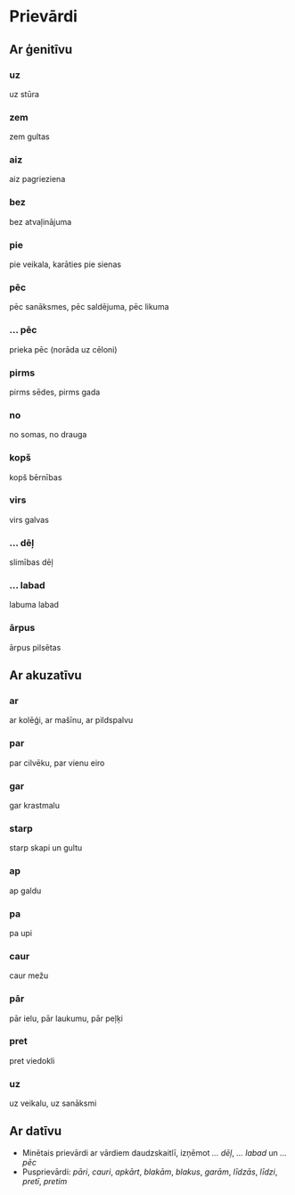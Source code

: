 Prievārdi
=========

Ar ģenitīvu
-----------

### uz

uz stūra

### zem

zem gultas

### aiz

aiz pagrieziena

### bez

bez atvaļinājuma

### pie

pie veikala, karāties pie sienas

### pēc

pēc sanāksmes, pēc saldējuma, pēc likuma

### ... pēc

prieka pēc (norāda uz cēloni)

### pirms

pirms sēdes, pirms gada

### no

no somas, no drauga

### kopš

kopš bērnības

### virs

virs galvas

### ... dēļ

slimības dēļ

### ... labad

labuma labad

### ārpus

ārpus pilsētas

Ar akuzatīvu
------------

### ar

ar kolēģi, ar mašīnu, ar pildspalvu

### par

par cilvēku, par vienu eiro

### gar

gar krastmalu

### starp

starp skapi un gultu

### ap

ap galdu

### pa

pa upi

### caur

caur mežu

### pār

pār ielu, pār laukumu, pār peļķi

### pret

pret viedokli

### uz

uz veikalu, uz sanāksmi

Ar datīvu
---------

- Minētais prievārdi ar vārdiem daudzskaitlī, izņēmot *... dēļ*, *... labad* un
*... pēc*
- Pusprievārdi: *pāri*, *cauri*, *apkārt*, *blakām*, *blakus*, *garām*,
*līdzās*, *līdzi*, *pretī*, *pretim*

